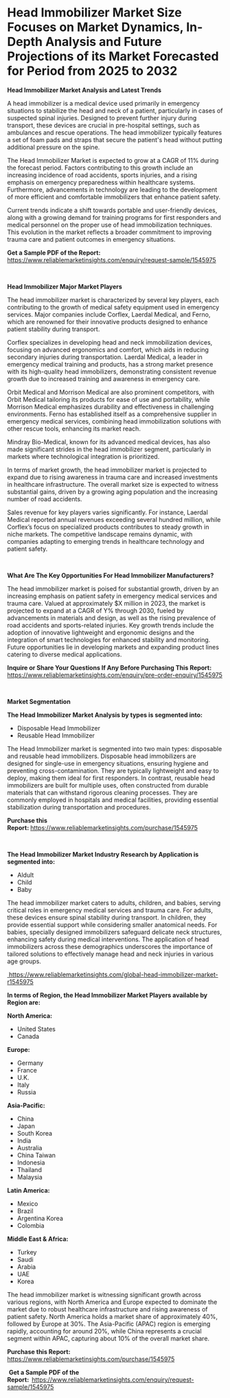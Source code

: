 <p><h1>Head Immobilizer Market Size Focuses on Market Dynamics, In-Depth Analysis and Future Projections of its Market Forecasted for Period from 2025 to 2032</h1></p><p><strong>Head Immobilizer Market Analysis and Latest Trends</strong></p>
<p><p>A head immobilizer is a medical device used primarily in emergency situations to stabilize the head and neck of a patient, particularly in cases of suspected spinal injuries. Designed to prevent further injury during transport, these devices are crucial in pre-hospital settings, such as ambulances and rescue operations. The head immobilizer typically features a set of foam pads and straps that secure the patient's head without putting additional pressure on the spine. </p><p>The Head Immobilizer Market is expected to grow at a CAGR of 11% during the forecast period. Factors contributing to this growth include an increasing incidence of road accidents, sports injuries, and a rising emphasis on emergency preparedness within healthcare systems. Furthermore, advancements in technology are leading to the development of more efficient and comfortable immobilizers that enhance patient safety. </p><p>Current trends indicate a shift towards portable and user-friendly devices, along with a growing demand for training programs for first responders and medical personnel on the proper use of head immobilization techniques. This evolution in the market reflects a broader commitment to improving trauma care and patient outcomes in emergency situations.</p></p>
<p><strong>Get a Sample PDF of the Report:&nbsp;</strong> <a href="https://www.reliablemarketinsights.com/enquiry/request-sample/1545975?utm_campaign=2606&utm_medium=2&utm_source=Github&utm_content=ia&utm_term=13042025&utm_id=head-immobilizer">https://www.reliablemarketinsights.com/enquiry/request-sample/1545975</a></p>
<p>&nbsp;</p>
<p><strong>Head Immobilizer Major Market Players</strong></p>
<p><p>The head immobilizer market is characterized by several key players, each contributing to the growth of medical safety equipment used in emergency services. Major companies include Corflex, Laerdal Medical, and Ferno, which are renowned for their innovative products designed to enhance patient stability during transport.</p><p>Corflex specializes in developing head and neck immobilization devices, focusing on advanced ergonomics and comfort, which aids in reducing secondary injuries during transportation. Laerdal Medical, a leader in emergency medical training and products, has a strong market presence with its high-quality head immobilizers, demonstrating consistent revenue growth due to increased training and awareness in emergency care.</p><p>Orbit Medical and Morrison Medical are also prominent competitors, with Orbit Medical tailoring its products for ease of use and portability, while Morrison Medical emphasizes durability and effectiveness in challenging environments. Ferno has established itself as a comprehensive supplier in emergency medical services, combining head immobilization solutions with other rescue tools, enhancing its market reach.</p><p>Mindray Bio-Medical, known for its advanced medical devices, has also made significant strides in the head immobilizer segment, particularly in markets where technological integration is prioritized.</p><p>In terms of market growth, the head immobilizer market is projected to expand due to rising awareness in trauma care and increased investments in healthcare infrastructure. The overall market size is expected to witness substantial gains, driven by a growing aging population and the increasing number of road accidents.</p><p>Sales revenue for key players varies significantly. For instance, Laerdal Medical reported annual revenues exceeding several hundred million, while Corflex’s focus on specialized products contributes to steady growth in niche markets. The competitive landscape remains dynamic, with companies adapting to emerging trends in healthcare technology and patient safety.</p></p>
<p>&nbsp;</p>
<p><strong>What Are The Key Opportunities For Head Immobilizer Manufacturers?</strong></p>
<p><p>The head immobilizer market is poised for substantial growth, driven by an increasing emphasis on patient safety in emergency medical services and trauma care. Valued at approximately $X million in 2023, the market is projected to expand at a CAGR of Y% through 2030, fueled by advancements in materials and design, as well as the rising prevalence of road accidents and sports-related injuries. Key growth trends include the adoption of innovative lightweight and ergonomic designs and the integration of smart technologies for enhanced stability and monitoring. Future opportunities lie in developing markets and expanding product lines catering to diverse medical applications.</p></p>
<p><strong>Inquire or Share Your Questions If Any Before Purchasing This Report:</strong> <a href="https://www.reliablemarketinsights.com/enquiry/pre-order-enquiry/1545975?utm_campaign=2606&utm_medium=2&utm_source=Github&utm_content=ia&utm_term=13042025&utm_id=head-immobilizer">https://www.reliablemarketinsights.com/enquiry/pre-order-enquiry/1545975</a></p>
<p>&nbsp;</p>
<p><strong>Market Segmentation</strong></p>
<p><strong>The Head Immobilizer Market Analysis by types is segmented into:</strong></p>
<p><ul><li>Disposable Head Immobilizer</li><li>Reusable Head Immobilizer</li></ul></p>
<p><p>The Head Immobilizer market is segmented into two main types: disposable and reusable head immobilizers. Disposable head immobilizers are designed for single-use in emergency situations, ensuring hygiene and preventing cross-contamination. They are typically lightweight and easy to deploy, making them ideal for first responders. In contrast, reusable head immobilizers are built for multiple uses, often constructed from durable materials that can withstand rigorous cleaning processes. They are commonly employed in hospitals and medical facilities, providing essential stabilization during transportation and procedures.</p></p>
<p><strong>Purchase this Report:&nbsp;</strong><a href="https://www.reliablemarketinsights.com/purchase/1545975?utm_campaign=2606&utm_medium=2&utm_source=Github&utm_content=ia&utm_term=13042025&utm_id=head-immobilizer">https://www.reliablemarketinsights.com/purchase/1545975</a></p>
<p>&nbsp;</p>
<p><strong>The Head Immobilizer Market Industry Research by Application is segmented into:</strong></p>
<p><ul><li>Aldult</li><li>Child</li><li>Baby</li></ul></p>
<p><p>The head immobilizer market caters to adults, children, and babies, serving critical roles in emergency medical services and trauma care. For adults, these devices ensure spinal stability during transport. In children, they provide essential support while considering smaller anatomical needs. For babies, specially designed immobilizers safeguard delicate neck structures, enhancing safety during medical interventions. The application of head immobilizers across these demographics underscores the importance of tailored solutions to effectively manage head and neck injuries in various age groups.</p></p>
<p><a href="https://www.reliablemarketinsights.com/global-head-immobilizer-market-r1545975?utm_campaign=2606&utm_medium=2&utm_source=Github&utm_content=ia&utm_term=13042025&utm_id=head-immobilizer">&nbsp;https://www.reliablemarketinsights.com/global-head-immobilizer-market-r1545975</a></p>
<p><strong>In terms of Region, the Head Immobilizer Market Players available by Region are:</strong></p>
<p>
    <p> <strong> North America: </strong>
        <ul>
            <li>United States</li>
            <li>Canada</li>
        </ul>
        </p> 
    <p> <strong> Europe: </strong>
        <ul>
            <li>Germany</li>
            <li>France</li>
            <li>U.K.</li>
            <li>Italy</li>
            <li>Russia</li>
        </ul>
        </p> 
    <p> <strong> Asia-Pacific: </strong>
        <ul>
            <li>China</li>
            <li>Japan</li>
            <li>South Korea</li>
            <li>India</li>
            <li>Australia</li>
            <li>China Taiwan</li>
            <li>Indonesia</li>
            <li>Thailand</li>
            <li>Malaysia</li>
        </ul>
        </p> 
    <p> <strong> Latin America: </strong>
        <ul>
            <li>Mexico</li>
            <li>Brazil</li>
            <li>Argentina Korea</li>
            <li>Colombia</li>
        </ul>
        </p> 
    <p> <strong> Middle East & Africa: </strong>
        <ul>
            <li>Turkey</li>
            <li>Saudi</li>
            <li>Arabia</li>
            <li>UAE</li>
            <li>Korea</li>
        </ul>
    </p>
    </p>
<p><p>The head immobilizer market is witnessing significant growth across various regions, with North America and Europe expected to dominate the market due to robust healthcare infrastructure and rising awareness of patient safety. North America holds a market share of approximately 40%, followed by Europe at 30%. The Asia-Pacific (APAC) region is emerging rapidly, accounting for around 20%, while China represents a crucial segment within APAC, capturing about 10% of the overall market share.</p></p>
<p><strong>Purchase this Report: </strong><a href="https://www.reliablemarketinsights.com/purchase/1545975?utm_campaign=2606&utm_medium=2&utm_source=Github&utm_content=ia&utm_term=13042025&utm_id=head-immobilizer">https://www.reliablemarketinsights.com/purchase/1545975</a></p>
<p>&nbsp;<strong>Get a Sample PDF of the Report:&nbsp;&nbsp;</strong><a href="https://www.reliablemarketinsights.com/enquiry/request-sample/1545975?utm_campaign=2606&utm_medium=2&utm_source=Github&utm_content=ia&utm_term=13042025&utm_id=head-immobilizer">https://www.reliablemarketinsights.com/enquiry/request-sample/1545975</a></p>
<p><strong></strong></p>
<p><p></p><p></p><p></p></p>